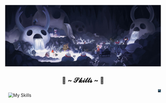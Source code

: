 <img src="./img/hollow_knight_banner.jpg"/>  

<h2 align="center"> 🦊 ~ 𝓢𝓴𝓲𝓵𝓵𝓼 ~ 🦊 </h2>

<div style="display: flex;">
    <div>
        <a href="https://skillicons.dev">
            <img style="margin: 10px" src="https://skillicons.dev/icons?i=py,unity,git,github,azure,sqlite,postgresql,mysql,docker,discord,java,c,cpp,cs,linux,bash,html,css,php,figma,vscode&perline=7" width=475px height=300px alt="My Skills"  align="left"/>
        </a>
    </div>
    <div>
        <img src="./img/hollow_knight_square.png" width="300px" align="right"/>
    </div>
</div>
